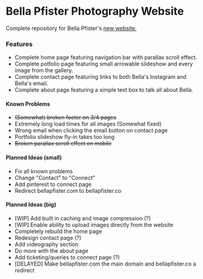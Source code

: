 # Bella Pfister Photography Website
Complete repository for Bella Pfister's [new website.](https://bellapfister.co/)

### Features
- Complete home page featuring navigation bar with parallax scroll effect.
- Complete potfolio page featuring small arrowable slideshow and every image from the gallery.
- Complete contact page featuring links to both Bella's Instagram and Bella's email.
- Complete about page featuring a simple text box to talk all about Bella.

#### Known Problems
- ~~(Somewhat) broken footer on 3/4 pages~~
- Extremely long load times for all images (Somewhat fixed)
- Wrong email when clicking the email button on contact page
- Portfolio slideshow fly-in takes too long
- ~~Broken parallax scroll effect on mobile~~

#### Planned Ideas (small)
- Fix all known problems
- Change "Contact" to "Connect"
- Add pinterest to connect page
- Redirect bellapfister.com to bellapfister.co

#### Planned Ideas (big)
- [WIP] Add built in caching and image compression (?)
- [WIP] Enable ability to upload images directly from the website
- Completely rebuild the home page
- Redesign contact page (?)
- Add videography section
- Do more with the about page
- Add ticketing/queries to connect page (?)
- [DELAYED] Make bellapfister.com the main domain and bellapfister.co a redirect
